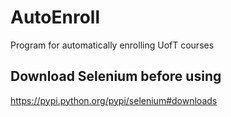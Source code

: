 # AutoEnroll
Program for automatically enrolling UofT courses

## Download Selenium before using
https://pypi.python.org/pypi/selenium#downloads
